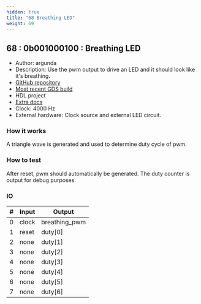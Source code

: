 ```yaml
---
hidden: true
title: "68 Breathing LED"
weight: 69
---
```


## 68 : 0b001000100 : Breathing LED

* Author: argunda
* Description: Use the pwm output to drive an LED and it should look like it's breathing.
* [GitHub repository](https://github.com/argunda/tt02-breathing-led)
* [Most recent GDS build](https://github.com/argunda/tt02-breathing-led/actions/runs/3529467681)
* HDL project
* [Extra docs]()
* Clock: 4000 Hz
* External hardware: Clock source and external LED circuit.



### How it works

A triangle wave is generated and used to determine duty cycle of pwm.

### How to test

After reset, pwm should automatically be generated. The duty counter is output for debug purposes.

### IO

| # | Input        | Output       |
|---|--------------|--------------|
| 0 | clock  | breathing_pwm |
| 1 | reset  | duty[0] |
| 2 | none  | duty[1] |
| 3 | none  | duty[2] |
| 4 | none  | duty[3] |
| 5 | none  | duty[4] |
| 6 | none  | duty[5] |
| 7 | none  | duty[6] |
